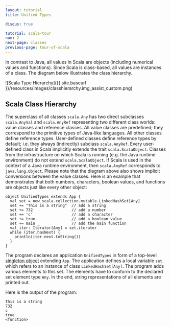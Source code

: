```yaml
---
layout: tutorial
title: Unified Types

disqus: true

tutorial: scala-tour
num: 2
next-page: classes
previous-page: tour-of-scala
---
```


In contrast to Java, all values in Scala are objects (including numerical values and functions). Since Scala is class-based, all values are instances of a class. The diagram below illustrates the class hierarchy.

![Scala Type Hierarchy]({{ site.baseurl }}/resources/images/classhierarchy.img_assist_custom.png)

## Scala Class Hierarchy ##

The superclass of all classes `scala.Any` has two direct subclasses `scala.AnyVal` and `scala.AnyRef` representing two different class worlds: value classes and reference classes. All value classes are predefined; they correspond to the primitive types of Java-like languages. All other classes define reference types. User-defined classes define reference types by default; i.e. they always (indirectly) subclass `scala.AnyRef`. Every user-defined class in Scala implicitly extends the trait `scala.ScalaObject`. Classes from the infrastructure on which Scala is running (e.g. the Java runtime environment) do not extend `scala.ScalaObject`. If Scala is used in the context of a Java runtime environment, then `scala.AnyRef` corresponds to `java.lang.Object`.
Please note that the diagram above also shows implicit conversions between the value classes.
Here is an example that demonstrates that both numbers, characters, boolean values, and functions are objects just like every other object:
 
```tut
object UnifiedTypes extends App {
  val set = new scala.collection.mutable.LinkedHashSet[Any]
  set += "This is a string"  // add a string
  set += 732                 // add a number
  set += 'c'                 // add a character
  set += true                // add a boolean value
  set += main _              // add the main function
  val iter: Iterator[Any] = set.iterator
  while (iter.hasNext) {
    println(iter.next.toString())
  }
}
```

The program declares an application `UnifiedTypes` in form of a top-level [singleton object](singleton-objects.html) extending `App`. The application defines a local variable `set` which refers to an instance of class `LinkedHashSet[Any]`. The program adds various elements to this set. The elements have to conform to the declared set element type `Any`. In the end, string representations of all elements are printed out.

Here is the output of the program:

```
This is a string
732
c
true
<function>
```
